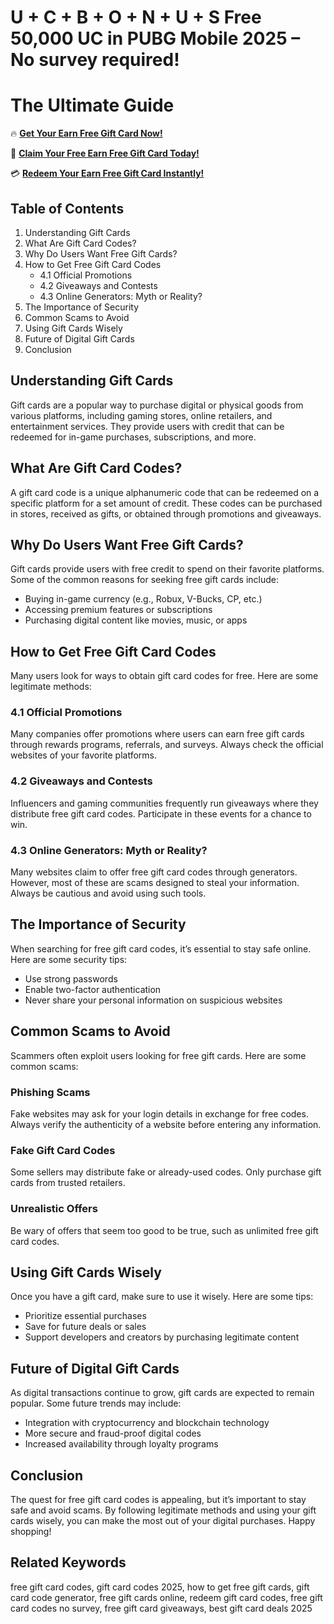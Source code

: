 # U + C + B + O + N + U + S Free 50,000 UC in PUBG Mobile 2025 – No survey required!
# The Ultimate Guide 

🔥 **[Get Your Earn Free Gift Card Now!](https://www.apkhub.site/)**  

🎁 **[Claim Your Free Earn Free Gift Card Today!](https://www.apkhub.site/)**  

💳 **[Redeem Your Earn Free Gift Card Instantly!](https://www.apkhub.site/)**  

## Table of Contents
1. Understanding Gift Cards
2. What Are Gift Card Codes?
3. Why Do Users Want Free Gift Cards?
4. How to Get Free Gift Card Codes
   - 4.1 Official Promotions
   - 4.2 Giveaways and Contests
   - 4.3 Online Generators: Myth or Reality?
5. The Importance of Security
6. Common Scams to Avoid
7. Using Gift Cards Wisely
8. Future of Digital Gift Cards
9. Conclusion

## Understanding Gift Cards
Gift cards are a popular way to purchase digital or physical goods from various platforms, including gaming stores, online retailers, and entertainment services. They provide users with credit that can be redeemed for in-game purchases, subscriptions, and more.

## What Are Gift Card Codes?
A gift card code is a unique alphanumeric code that can be redeemed on a specific platform for a set amount of credit. These codes can be purchased in stores, received as gifts, or obtained through promotions and giveaways.

## Why Do Users Want Free Gift Cards?
Gift cards provide users with free credit to spend on their favorite platforms. Some of the common reasons for seeking free gift cards include:
- Buying in-game currency (e.g., Robux, V-Bucks, CP, etc.)
- Accessing premium features or subscriptions
- Purchasing digital content like movies, music, or apps

## How to Get Free Gift Card Codes
Many users look for ways to obtain gift card codes for free. Here are some legitimate methods:

### 4.1 Official Promotions
Many companies offer promotions where users can earn free gift cards through rewards programs, referrals, and surveys. Always check the official websites of your favorite platforms.

### 4.2 Giveaways and Contests
Influencers and gaming communities frequently run giveaways where they distribute free gift card codes. Participate in these events for a chance to win.

### 4.3 Online Generators: Myth or Reality?
Many websites claim to offer free gift card codes through generators. However, most of these are scams designed to steal your information. Always be cautious and avoid using such tools.

## The Importance of Security
When searching for free gift card codes, it’s essential to stay safe online. Here are some security tips:
- Use strong passwords
- Enable two-factor authentication
- Never share your personal information on suspicious websites

## Common Scams to Avoid
Scammers often exploit users looking for free gift cards. Here are some common scams:

### Phishing Scams
Fake websites may ask for your login details in exchange for free codes. Always verify the authenticity of a website before entering any information.

### Fake Gift Card Codes
Some sellers may distribute fake or already-used codes. Only purchase gift cards from trusted retailers.

### Unrealistic Offers
Be wary of offers that seem too good to be true, such as unlimited free gift card codes.

## Using Gift Cards Wisely
Once you have a gift card, make sure to use it wisely. Here are some tips:
- Prioritize essential purchases
- Save for future deals or sales
- Support developers and creators by purchasing legitimate content

## Future of Digital Gift Cards
As digital transactions continue to grow, gift cards are expected to remain popular. Some future trends may include:
- Integration with cryptocurrency and blockchain technology
- More secure and fraud-proof digital codes
- Increased availability through loyalty programs

## Conclusion
The quest for free gift card codes is appealing, but it’s important to stay safe and avoid scams. By following legitimate methods and using your gift cards wisely, you can make the most out of your digital purchases. Happy shopping!

## Related Keywords
free gift card codes, gift card codes 2025, how to get free gift cards, gift card code generator, free gift cards online, redeem gift card codes, free gift card codes no survey, free gift card giveaways, best gift card deals 2025
